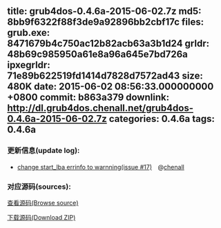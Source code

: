 title: grub4dos-0.4.6a-2015-06-02.7z
md5: 8bb9f6322f88f3de9a92896bb2cbf17c
files:
  grub.exe: 8471679b4c750ac12b82acb63a3b1d24
  grldr: 48b69c985950a61e8a96a645e7bd726a
  ipxegrldr: 71e89b622519fd1414d7828d7572ad43
size: 480K
date: 2015-06-02 08:56:33.000000000 +0800
commit: b863a379
downlink: http://dl.grub4dos.chenall.net/grub4dos-0.4.6a-2015-06-02.7z
categories: 0.4.6a
tags: 0.4.6a
---


### 更新信息(update log):
  * [change start_lba errinfo to warnning(issue #17)](https://github.com/chenall/grub4dos/commit/b863a3791e01c39d7aa360eb43d38ec9e47baa12)　@[chenall](https://github.com/chenall)

### 对应源码(sources):
  [查看源码(Browse source)](https://github.com/chenall/grub4dos/tree/b863a3791e01c39d7aa360eb43d38ec9e47baa12)

  [下载源码(Download ZIP)](https://github.com/chenall/grub4dos/archive/b863a3791e01c39d7aa360eb43d38ec9e47baa12.zip)
